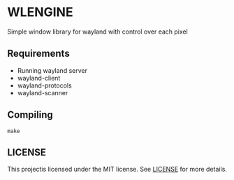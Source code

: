 # WLENGINE
Simple window library for wayland with control over each pixel
## Requirements
- Running wayland server
- wayland-client
- wayland-protocols
- wayland-scanner
## Compiling
```
make
```
## LICENSE
This projectis licensed under the MIT license. See [LICENSE](LICENSE) for more details.